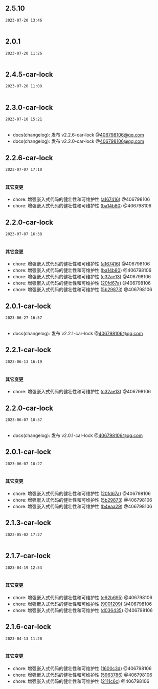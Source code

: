 ## 2.5.10
`2023-07-20 13:46`<br><br>

## 2.0.1
`2023-07-20 11:26`<br><br>

## 2.4.5-car-lock
`2023-07-20 11:08`<br><br>

## 2.3.0-car-lock
`2023-07-10 15:21`<br><br>
- docs(changelog): 发布 v2.2.6-car-lock @406798106@qq.com 
 - docs(changelog): 发布 v2.2.0-car-lock @406798106@qq.com 

## 2.2.6-car-lock
`2023-07-07 17:10`<br><br>
#### 其它变更 
- chore: 增强嵌入式代码的健壮性和可维护性 ([a167416](https://git.pengbocloud.com/lanneng_develop/embedded-monorepo/commit/a1674161ef92567bb03f21b74e24c2729d365e97)) @406798106 
- chore: 增强嵌入式代码的健壮性和可维护性 ([ba14b80](https://git.pengbocloud.com/lanneng_develop/embedded-monorepo/commit/ba14b806c73da4c3b005027f33bcdca12a85f9b9)) @406798106 

## 2.2.0-car-lock
`2023-07-07 16:38`<br><br>
#### 其它变更 
- chore: 增强嵌入式代码的健壮性和可维护性 ([a167416](https://git.pengbocloud.com/lanneng_develop/embedded-monorepo/commit/a1674161ef92567bb03f21b74e24c2729d365e97)) @406798106 
- chore: 增强嵌入式代码的健壮性和可维护性 ([ba14b80](https://git.pengbocloud.com/lanneng_develop/embedded-monorepo/commit/ba14b806c73da4c3b005027f33bcdca12a85f9b9)) @406798106 
- chore: 增强嵌入式代码的健壮性和可维护性 ([c32ae13](https://git.pengbocloud.com/lanneng_develop/embedded-monorepo/commit/c32ae13883e8dc8f511bf33c0d06e6f803e36a54)) @406798106 
- chore: 增强嵌入式代码的健壮性和可维护性 ([20fd67a](https://git.pengbocloud.com/lanneng_develop/embedded-monorepo/commit/20fd67a3d021af16b9f336cef17a475706352688)) @406798106 
- chore: 增强嵌入式代码的健壮性和可维护性 ([5b29873](https://git.pengbocloud.com/lanneng_develop/embedded-monorepo/commit/5b29873c187a089b25754ec22cc48ab2423131dd)) @406798106 

## 2.0.1-car-lock
`2023-06-27 16:57`<br><br>
- docs(changelog): 发布 v2.2.1-car-lock @406798106@qq.com 

## 2.2.1-car-lock
`2023-06-13 16:19`<br><br>
#### 其它变更 
- chore: 增强嵌入式代码的健壮性和可维护性 ([c32ae13](https://git.pengbocloud.com/lanneng_develop/embedded-monorepo/commit/c32ae13883e8dc8f511bf33c0d06e6f803e36a54)) @406798106 

## 2.2.0-car-lock
`2023-06-07 10:37`<br><br>
- docs(changelog): 发布 v2.0.1-car-lock @406798106@qq.com 

## 2.0.1-car-lock
`2023-06-07 10:27`<br><br>
#### 其它变更 
- chore: 增强嵌入式代码的健壮性和可维护性 ([20fd67a](https://git.pengbocloud.com/lanneng_develop/embedded-monorepo/commit/20fd67a3d021af16b9f336cef17a475706352688)) @406798106 
- chore: 增强嵌入式代码的健壮性和可维护性 ([5b29873](https://git.pengbocloud.com/lanneng_develop/embedded-monorepo/commit/5b29873c187a089b25754ec22cc48ab2423131dd)) @406798106 
- chore: 增强嵌入式代码的健壮性和可维护性 ([b4eaa29](https://git.pengbocloud.com/lanneng_develop/embedded-monorepo/commit/b4eaa29dc1ba225c5ecdada4a14e690e682f654c)) @406798106 

## 2.1.3-car-lock
`2023-05-02 17:27`<br><br>

## 2.1.7-car-lock
`2023-04-19 12:53`<br><br>
#### 其它变更 
- chore: 增强嵌入式代码的健壮性和可维护性 ([e92b695](https://git.pengbocloud.com/lanneng_develop/embedded-monorepo/commit/e92b695126b60881253fa150b80d81fbdbbec09e)) @406798106 
- chore: 增强嵌入式代码的健壮性和可维护性 ([9001209](https://git.pengbocloud.com/lanneng_develop/embedded-monorepo/commit/900120943743332d243633cf789f62ca27dfeb05)) @406798106 
- chore: 增强嵌入式代码的健壮性和可维护性 ([d036435](https://git.pengbocloud.com/lanneng_develop/embedded-monorepo/commit/d0364351752e86e630a1f45f78ba531d6359fb79)) @406798106 

## 2.1.6-car-lock
`2023-04-13 11:20`<br><br>
#### 其它变更 
- chore: 增强嵌入式代码的健壮性和可维护性 ([1600c3d](https://git.pengbocloud.com/lanneng_develop/embedded-monorepo/commit/1600c3db89830561e573d126fdb0fe6ccc051449)) @406798106 
- chore: 增强嵌入式代码的健壮性和可维护性 ([5963786](https://git.pengbocloud.com/lanneng_develop/embedded-monorepo/commit/596378667b05a86717ed05376e4f3b6c85663cd2)) @406798106 
- chore: 增强嵌入式代码的健壮性和可维护性 ([2111c6c](https://git.pengbocloud.com/lanneng_develop/embedded-monorepo/commit/2111c6cedc95fe0616a18cee2164193d918f5927)) @406798106 

